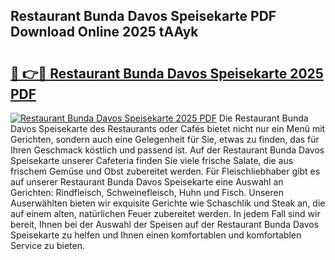 ## Restaurant Bunda Davos Speisekarte PDF Download Online 2025 tAAyk

# <h2><a href="http://gc7bln.nevu.top/?p=Restaurant+Bunda+Davos+Speisekarte">🔗 👉🔴 Restaurant Bunda Davos Speisekarte 2025 PDF</a></h2>

[![Restaurant Bunda Davos Speisekarte 2025 PDF](https://i.imgur.com/dBaPXMq.png)](http://gc7bln.nevu.top/?p=Restaurant+Bunda+Davos+Speisekarte)
Die Restaurant Bunda Davos Speisekarte des Restaurants oder Cafés bietet nicht nur ein Menü mit Gerichten, sondern auch eine Gelegenheit für Sie, etwas zu finden, das für Ihren Geschmack köstlich und passend ist. Auf der Restaurant Bunda Davos Speisekarte unserer Cafeteria finden Sie viele frische Salate, die aus frischem Gemüse und Obst zubereitet werden. Für Fleischliebhaber gibt es auf unserer Restaurant Bunda Davos Speisekarte eine Auswahl an Gerichten: Rindfleisch, Schweinefleisch, Huhn und Fisch. Unseren Auserwählten bieten wir exquisite Gerichte wie Schaschlik und Steak an, die auf einem alten, natürlichen Feuer zubereitet werden. In jedem Fall sind wir bereit, Ihnen bei der Auswahl der Speisen auf der Restaurant Bunda Davos Speisekarte zu helfen und Ihnen einen komfortablen und komfortablen Service zu bieten.
